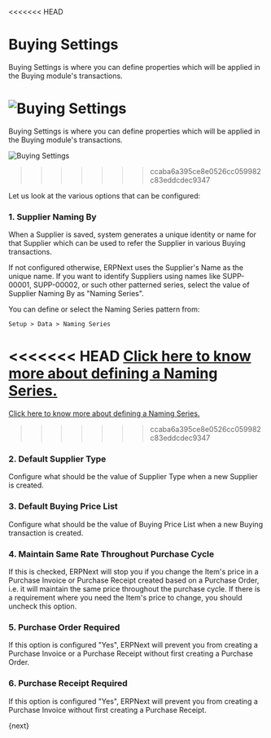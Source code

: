 <<<<<<< HEAD
# Buying Settings

Buying Settings is where you can define properties which will be applied in the Buying module's transactions. 

![Buying Settings](/docs/assets/img/buying/buying-settings.png)
=======
Buying Settings is where you can define properties which will be applied in the Buying module's transactions. 

![Buying Settings]({{docs_base_url}}/assets/img/buying/buying-settings.png)
>>>>>>> ccaba6a395ce8e0526cc059982c83eddcdec9347

Let us look at the various options that can be configured:

### 1. Supplier Naming By

When a Supplier is saved, system generates a unique identity or name for that Supplier which can be used to refer the Supplier in various Buying transactions.

If not configured otherwise, ERPNext uses the Supplier's Name as the unique name. If you want to identify Suppliers using names like SUPP-00001, SUPP-00002, or such other patterned series, select the value of Supplier Naming By as "Naming Series".

You can define or select the Naming Series pattern from:

`Setup > Data > Naming Series`

<<<<<<< HEAD
[Click here to know more about defining a Naming Series.](/docs/user/manual/en/setting-up/settings/naming-series.html)
=======
[Click here to know more about defining a Naming Series.]({{docs_base_url}}/user/manual/en/setting-up/settings/naming-series.html)
>>>>>>> ccaba6a395ce8e0526cc059982c83eddcdec9347

### 2. Default Supplier Type

Configure what should be the value of Supplier Type when a new Supplier is created.

### 3. Default Buying Price List

Configure what should be the value of Buying Price List when a new Buying transaction is created.

### 4. Maintain Same Rate Throughout Purchase Cycle

If this is checked, ERPNext will stop you if you change the Item's price in a Purchase Invoice or Purchase Receipt created based on a Purchase Order, i.e. it will maintain the same price throughout the purchase cycle. If there is a requirement where you need the Item's price to change, you should uncheck this option.

### 5. Purchase Order Required

If this option is configured "Yes", ERPNext will prevent you from creating a Purchase Invoice or a Purchase Receipt without first creating a Purchase Order.

### 6. Purchase Receipt Required

If this option is configured "Yes", ERPNext will prevent you from creating a Purchase Invoice without first creating a Purchase Receipt.

{next}
